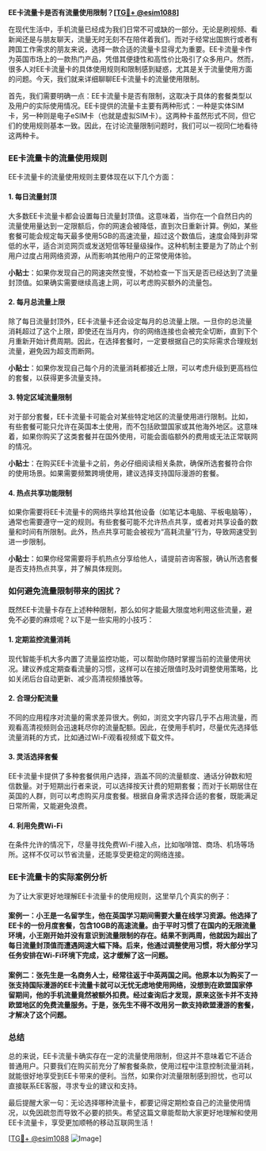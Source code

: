 **EE卡流量卡是否有流量使用限制？[[TG💪+ @esim1088](https://t.me/s/esim1088)]**

在现代生活中，手机流量已经成为我们日常不可或缺的一部分。无论是刷视频、看新闻还是与朋友聊天，流量无时无刻不在陪伴着我们。而对于经常出国旅行或者有跨国工作需求的朋友来说，选择一款合适的流量卡显得尤为重要。EE卡流量卡作为英国市场上的一款热门产品，凭借其便捷性和高性价比吸引了众多用户。然而，很多人对EE卡流量卡的具体使用规则和限制感到疑惑，尤其是关于流量使用方面的问题。今天，我们就来详细聊聊EE卡流量卡的流量使用限制。

首先，我们需要明确一点：EE卡流量卡是否有限制，这取决于具体的套餐类型以及用户的实际使用情况。EE卡提供的流量卡主要有两种形式：一种是实体SIM卡，另一种则是电子eSIM卡（也就是虚拟SIM卡）。这两种卡虽然形式不同，但它们的使用规则基本一致。因此，在讨论流量限制问题时，我们可以一视同仁地看待这两种卡。

### EE卡流量卡的流量使用规则

EE卡流量卡的流量使用规则主要体现在以下几个方面：

#### 1. **每日流量封顶**
   大多数EE卡流量卡都会设置每日流量封顶值。这意味着，当你在一个自然日内的流量使用量达到一定限额后，你的网速会被降低，直到次日重新计算。例如，某些套餐可能会规定每天最多使用5GB的高速流量，超过这个数值后，速度会降到非常低的水平，适合浏览网页或发送短信等轻量级操作。这种机制主要是为了防止个别用户过度占用网络资源，从而影响其他用户的正常使用体验。

   **小贴士**：如果你发现自己的网速突然变慢，不妨检查一下当天是否已经达到了流量封顶值。如果确实需要继续高速上网，可以考虑购买额外的流量包。

#### 2. **每月总流量上限**
   除了每日流量封顶外，EE卡流量卡还会设定每月的总流量上限。一旦你的总流量消耗超过了这个上限，即使还在当月内，你的网络连接也会被完全切断，直到下个月重新开始计费周期。因此，在选择套餐时，一定要根据自己的实际需求合理规划流量，避免因为超支而断网。

   **小贴士**：如果你发现自己每个月的流量消耗都接近上限，可以考虑升级到更高档位的套餐，以获得更多流量支持。

#### 3. **特定区域流量限制**
   对于部分套餐，EE卡流量卡可能会对某些特定地区的流量使用进行限制。比如，有些套餐可能只允许在英国本土使用，而不包括欧盟国家或其他海外地区。这意味着，如果你购买了这类套餐并在国外使用，可能会面临额外的费用或无法正常联网的情况。

   **小贴士**：在购买EE卡流量卡之前，务必仔细阅读相关条款，确保所选套餐符合你的使用场景。如果需要频繁跨境使用，建议选择支持国际漫游的套餐。

#### 4. **热点共享功能限制**
   如果你需要将EE卡流量卡的网络共享给其他设备（如笔记本电脑、平板电脑等），通常也需要遵守一定的规则。有些套餐可能不允许热点共享，或者对共享设备的数量和时间有所限制。此外，热点共享可能会被视为“高耗流量”行为，导致网速受到进一步限制。

   **小贴士**：如果你经常需要将手机热点分享给他人，请提前咨询客服，确认所选套餐是否支持热点共享，并了解具体规则。

### 如何避免流量限制带来的困扰？

既然EE卡流量卡存在上述种种限制，那么如何才能最大限度地利用这些流量，避免不必要的麻烦呢？以下是一些实用的小技巧：

#### 1. **定期监控流量消耗**
   现代智能手机大多内置了流量监控功能，可以帮助你随时掌握当前的流量使用状况。建议养成定期查看流量的习惯，这样可以在接近限值时及时调整使用策略，比如关闭后台自动更新、减少高清视频播放等。

#### 2. **合理分配流量**
   不同的应用程序对流量的需求差异很大。例如，浏览文字内容几乎不占用流量，而观看高清视频则会迅速耗尽你的流量配额。因此，在使用手机时，尽量优先选择低流量消耗的方式，比如通过Wi-Fi观看视频或下载文件。

#### 3. **灵活选择套餐**
   EE卡流量卡提供了多种套餐供用户选择，涵盖不同的流量额度、通话分钟数和短信数量。对于短期出行者来说，可以选择按天计费的短期套餐；而对于长期居住在英国的人群，则可以考虑购买月度套餐。根据自身需求选择合适的套餐，既能满足日常所需，又能避免浪费。

#### 4. **利用免费Wi-Fi**
   在条件允许的情况下，尽量寻找免费Wi-Fi接入点，比如咖啡馆、商场、机场等场所。这样不仅可以节省流量，还能享受更稳定的网络连接。

### EE卡流量卡的实际案例分析

为了让大家更好地理解EE卡流量卡的使用规则，这里举几个真实的例子：

#### 案例一：小王是一名留学生，他在英国学习期间需要大量在线学习资源。他选择了EE卡的一份月度套餐，包含10GB的高速流量。由于平时习惯了在国内的无限流量环境，小王刚开始并没有意识到流量限制的存在。结果不到两周，他就因为超出了每日流量封顶值而遭遇网速大幅下降。后来，他通过调整使用习惯，将大部分学习任务安排在Wi-Fi环境下完成，这才缓解了这一问题。

#### 案例二：张先生是一名商务人士，经常往返于中英两国之间。他原本以为购买了一张支持国际漫游的EE卡流量卡就可以无忧无虑地使用网络，没想到在欧盟国家停留期间，他的手机流量竟然被额外扣费。经过查询后才发现，原来这张卡并不支持欧盟地区的免费流量服务。于是，张先生不得不改用另一款支持欧盟漫游的套餐，才解决了这个问题。

### 总结

总的来说，EE卡流量卡确实存在一定的流量使用限制，但这并不意味着它不适合普通用户。只要我们在购买前充分了解套餐条款，使用过程中注意控制流量消耗，就能很好地享受到EE卡带来的便利。当然，如果你对流量限制感到担忧，也可以直接联系EE客服，寻求专业的建议和支持。

最后提醒大家一句：无论选择哪种流量卡，都要记得定期检查自己的流量使用情况，以免因疏忽而导致不必要的损失。希望这篇文章能帮助大家更好地理解和使用EE卡流量卡，享受更加顺畅的移动互联网生活！

[[TG💪+ @esim1088](https://t.me/s/esim1088) ![Image](https://i.postimg.cc/4NQfJmqS/Snipaste-2025-05-13-00-14-12.png)]